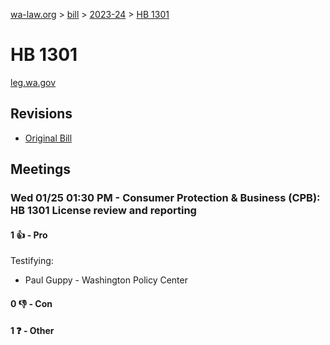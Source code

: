 [wa-law.org](/) > [bill](/bill/) > [2023-24](/bill/2023-24/) > [HB 1301](/bill/2023-24/hb/1301/)

# HB 1301
[leg.wa.gov](https://app.leg.wa.gov/billsummary?BillNumber=1301&Year=2023&Initiative=false)

## Revisions
* [Original Bill](1/)

## Meetings
### Wed 01/25 01:30 PM - Consumer Protection & Business (CPB): HB 1301 License review and reporting
#### 1 👍 - Pro
Testifying:
* Paul  Guppy - Washington Policy Center

#### 0 👎 - Con

#### 1 ❓ - Other
